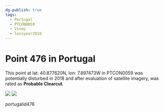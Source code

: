 ```yaml
---
dg-publish: true
tags:
  - Portugal
  - PTCON0059
  - Viseu
  - lossyear2018
---
```


# Point 476 in Portugal

This point at lat: 40.877620N, lon: 7.897473W in PTCON0059 was potentially disturbed in 2018 and after evaluation of satellite imagery, was rated as **Probable Clearcut**.

<div class='juxtapose' data-showcredits='false'>
<img src='https://baserow-backend-production20240528124524339000000001.s3.amazonaws.com/user_files/5bEzLEbicbBmAkXxZaCpkzQ3uBggALST_f7856f3c279bd87a13f589eee5ef524d4d5b2a08cdfaf5b905820e5d956b913f.png' data-label='April 2015' />
<img src='mSDnIHBZVtsWY2rBFQomIAzzXSooan1...f03e9dc387a0879ae3fdd02e7b.png https://baserow-backend-production20240528124524339000000001.s3.amazonaws.com/user_files/vQeF6i75xeRJzrQNLCUayhXkVQFbzKGp_b65773b9a5b57baf38893ac71a4443d4a39cfcb6776d60f01eaadf5f8342c94b.png' data-label='May 2019' />
</div>

portugalid476